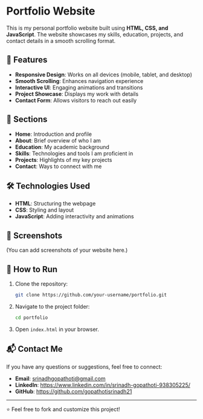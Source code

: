 # Portfolio Website

This is my personal portfolio website built using **HTML, CSS, and JavaScript**. The website showcases my skills, education, projects, and contact details in a smooth scrolling format.

## 🚀 Features
- **Responsive Design**: Works on all devices (mobile, tablet, and desktop)
- **Smooth Scrolling**: Enhances navigation experience
- **Interactive UI**: Engaging animations and transitions
- **Project Showcase**: Displays my work with details
- **Contact Form**: Allows visitors to reach out easily

## 📂 Sections
- **Home**: Introduction and profile
- **About**: Brief overview of who I am
- **Education**: My academic background
- **Skills**: Technologies and tools I am proficient in
- **Projects**: Highlights of my key projects
- **Contact**: Ways to connect with me

## 🛠️ Technologies Used
- **HTML**: Structuring the webpage
- **CSS**: Styling and layout
- **JavaScript**: Adding interactivity and animations

## 📸 Screenshots
(You can add screenshots of your website here.)

## 📌 How to Run
1. Clone the repository:
   ```bash
   git clone https://github.com/your-username/portfolio.git
   ```
2. Navigate to the project folder:
   ```bash
   cd portfolio
   ```
3. Open `index.html` in your browser.

## 📬 Contact Me
If you have any questions or suggestions, feel free to connect:
- **Email**: srinadhgopathoti@gmail.com
- **LinkedIn**: https://www.linkedin.com/in/srinadh-gopathoti-938305225/
- **GitHub**: https://github.com/gopathotisrinadh21

---
⭐ Feel free to fork and customize this project!

